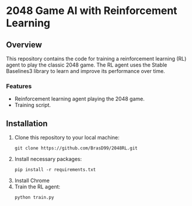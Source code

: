 # 2048 Game AI with Reinforcement Learning

## Overview
This repository contains the code for training a reinforcement learning (RL) agent to play the classic 2048 game. The RL agent uses the Stable Baselines3 library to learn and improve its performance over time.

### Features
- Reinforcement learning agent playing the 2048 game.
- Training script.

## Installation
1. Clone this repository to your local machine:
   ```
   git clone https://github.com/BrasD99/2048RL.git
   ```
3. Install necessary packages:
   ```
   pip install -r requirements.txt
   ```
5. Install Chrome
6. Train the RL agent:
   ```
   python train.py
   ```
